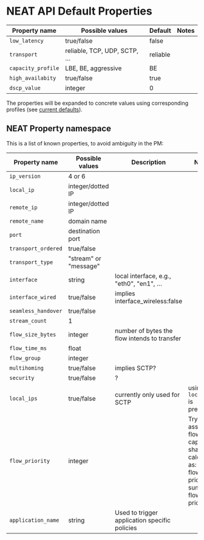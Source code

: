# NEAT API Default Properties

| Property name       | Possible values    | Default | Notes |
|---------------------|--------------------|-------------|-------|
| `low_latency`       | true/false         | false | |
| `transport`         | reliable, TCP, UDP, SCTP, … | reliable | |
| `capacity_profile`  | LBE, BE, aggressive | BE | |
| `high_availabity`   | true/false | true | |
| `dscp_value` | integer | 0 | |

The properties will be expanded to concrete values using corresponding profiles (see [current defaults](https://github.com/NEAT-project/neat/tree/master/policy/examples/pib)).


## NEAT Property namespace
This is a list of known properties, to avoid ambiguity in the PM:

| Property name        | Possible values   | Description | Notes |
|----------------------|-------------------|-------------|-------|
| `ip_version`         | 4 or 6            | | |    
| `local_ip`           | integer/dotted IP | | |
| `remote_ip`          | integer/dotted IP | | |
| `remote_name`        | domain name       | | |
| `port`               | destination port  | | |
| `transport_ordered`  | true/false        | | |
| `transport_type`     | "stream" or "message" | | |
| `interface`          | string | local interface, e.g., "eth0", "en1", … | |
| `interface_wired`    | true/false | implies interface_wireless:false | |
| `seamless_handover`  | true/false | | |
| `stream_count`       | 1 | | |
| `flow_size_bytes` | integer | number of bytes the flow intends to transfer | |
| `flow_time_ms` | float | | |
| `flow_group` | integer | | |
| `multihoming` | true/false | implies SCTP? | |
| `security` | true/false | ? | |
| `local_ips` | true/false | currently only used for SCTP | using `local_ip` is preferred |
| `flow_priority` | integer | | Try to assign flow a capacity share, calculated as: (the flow’s priority / sum of all flow priorities) |
| `application_name` | string | Used to trigger application specific policies | |





